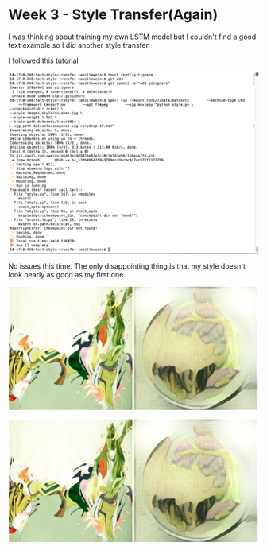 # Week 3 - Style Transfer(Again)

I was thinking about training my own LSTM model but I couldn't find a good text example so I did another style transfer.

I followed this [tutorial](https://github.com/yining1023/styleTransfer_spell/)

![spell command](https://github.com/camilleweins/machine-learning-blog/blob/master/week01-blog/images/error1.png?raw=true)

No issues this time. The only disappointing thing is that my style doesn't look nearly as good as my first one.

![output](https://github.com/camilleweins/machine-learning-blog/blob/master/week01-blog/images/nyeast.png?raw=true)

![yeast](https://github.com/camilleweins/machine-learning-blog/blob/master/week01-blog/images/nyeast.png?raw=true)
